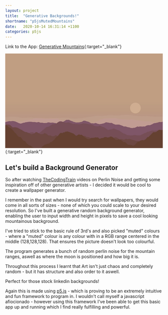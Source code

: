 ```yaml
---
layout: project
title:  "Generative Backgrounds!"
shortname: "p5jsMutedMountains"
date:   2020-10-14 16:31:14 +1100
categories: p5js
---
```

<link rel="canonical" href="{{ site.url }}{{ page.url | replace:'index.html',''}}">

Link to the App: [Generative Mountains](https://www.iamwilliamj.com/MountainPerlinCreator/){:target="_blank"}

[![](/assets/projects/p5jsMutedMountains/displayimg.JPG)](/assets/projects/p5jsMutedMountains/displayimg.JPG){:target="_blank"}

## Let's build a Background Generator

So after watching [TheCodingTrain](https://www.youtube.com/c/TheCodingTrain/videos) videos on Perlin Noise and getting some inspiration off of other generative artists - I decided it would be cool to create a wallpaper generator.

I remember in the past when I would try search for wallpapers, they would come in all sorts of sizes - none of which you could scale to your desired resolution.
So I've built a generative random background generator, enabling the user to input width and height in pixels to save a cool looking mountainous background.

I've tried to stick to the basic rule of 3rd's and also picked "muted" colours - where a "muted" colour is any colour with in a RGB range centered in the middle (128,128,128). That ensures the picture doesn't look too colourful.

The program generates a bunch of random perlin noise for the mountain ranges, aswell as where the moon is positioned and how big it is.

Throughout this process I learnt that Art isn't just chaos and completely random - but it has structure and also order to it aswell. 

Perfect for those stock linkedin backgrounds!

Again this is made using [p5.js](https://p5js.org/) - which is proving to be an extremely intuitive and fun framework to program in. I wouldn't call myself a javascript afiocionado - however using this framework I've been able to get this basic app up and running which I find really fulfilling and powerful.

